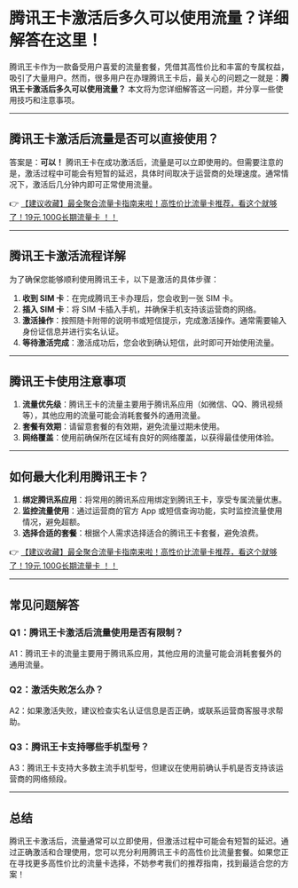 # 腾讯王卡激活后多久可以使用流量？详细解答在这里！

腾讯王卡作为一款备受用户喜爱的流量套餐，凭借其高性价比和丰富的专属权益，吸引了大量用户。然而，很多用户在办理腾讯王卡后，最关心的问题之一就是：**腾讯王卡激活后多久可以使用流量？** 本文将为您详细解答这一问题，并分享一些使用技巧和注意事项。

---

## 腾讯王卡激活后流量是否可以直接使用？

答案是：**可以！** 腾讯王卡在成功激活后，流量是可以立即使用的。但需要注意的是，激活过程中可能会有短暂的延迟，具体时间取决于运营商的处理速度。通常情况下，激活后几分钟内即可正常使用流量。

👉 [【建议收藏】最全聚合流量卡指南来啦！高性价比流量卡推荐，看这个就够了！19元 100G长期流量卡 ！！](https://bit.ly/Liuliangka)

---

## 腾讯王卡激活流程详解

为了确保您能够顺利使用腾讯王卡，以下是激活的具体步骤：

1. **收到 SIM 卡**：在完成腾讯王卡办理后，您会收到一张 SIM 卡。
2. **插入 SIM 卡**：将 SIM 卡插入手机，并确保手机支持该运营商的网络。
3. **激活操作**：按照随卡附带的说明书或短信提示，完成激活操作。通常需要输入身份证信息并进行实名认证。
4. **等待激活完成**：激活成功后，您会收到确认短信，此时即可开始使用流量。

---

## 腾讯王卡使用注意事项

1. **流量优先级**：腾讯王卡的流量主要用于腾讯系应用（如微信、QQ、腾讯视频等），其他应用的流量可能会消耗套餐外的通用流量。
2. **套餐有效期**：请留意套餐的有效期，避免流量过期未使用。
3. **网络覆盖**：使用前确保所在区域有良好的网络覆盖，以获得最佳使用体验。

---

## 如何最大化利用腾讯王卡？

1. **绑定腾讯系应用**：将常用的腾讯系应用绑定到腾讯王卡，享受专属流量优惠。
2. **监控流量使用**：通过运营商的官方 App 或短信查询功能，实时监控流量使用情况，避免超额。
3. **选择合适的套餐**：根据个人需求选择适合的腾讯王卡套餐，避免浪费。

👉 [【建议收藏】最全聚合流量卡指南来啦！高性价比流量卡推荐，看这个就够了！19元 100G长期流量卡 ！！](https://bit.ly/Liuliangka)

---

## 常见问题解答

### Q1：腾讯王卡激活后流量使用是否有限制？
A1：腾讯王卡的流量主要用于腾讯系应用，其他应用的流量可能会消耗套餐外的通用流量。

### Q2：激活失败怎么办？
A2：如果激活失败，建议检查实名认证信息是否正确，或联系运营商客服寻求帮助。

### Q3：腾讯王卡支持哪些手机型号？
A3：腾讯王卡支持大多数主流手机型号，但建议在使用前确认手机是否支持该运营商的网络频段。

---

## 总结

腾讯王卡激活后，流量通常可以立即使用，但激活过程中可能会有短暂的延迟。通过正确激活和合理使用，您可以充分利用腾讯王卡的高性价比流量套餐。如果您正在寻找更多高性价比的流量卡选择，不妨参考我们的推荐指南，找到最适合您的方案！